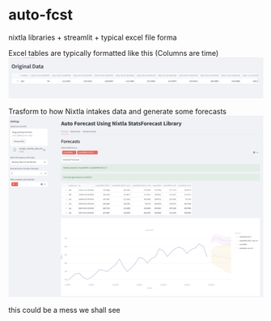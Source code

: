 # auto-fcst
nixtla libraries + streamlit + typical excel file forma

Excel tables are typically formatted like this (Columns are time)
![alt text](images/image3.png)

Trasform to how Nixtla intakes data and generate some forecasts
![alt text](images/image1.png)

this could be a mess we shall see
